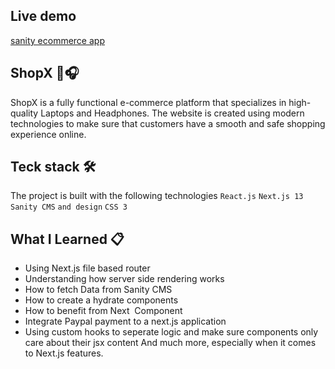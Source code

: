## Live demo 
[sanity ecommerce app](https://sanity-ecommerce-paypal.vercel.app/)

## ShopX 🎽🎧
ShopX is a fully functional e-commerce platform that specializes in high-quality Laptops and Headphones. 
The website is created using modern technologies to make sure that customers have a smooth and safe shopping experience online.
## Teck stack 🛠️
The project is built with the following technologies
`React.js`
`Next.js 13`
`Sanity CMS`
`and design`
`CSS 3`
## What I Learned 📋
- Using Next.js file based router
- Understanding how server side rendering works
- How to fetch Data from Sanity CMS
- How to create a hydrate components
- How to benefit from Next <Image /> Component
- Integrate Paypal payment to a next.js application
- Using custom hooks to seperate logic and make sure components only care about their jsx content
And much more, especially when it comes to Next.js features.








